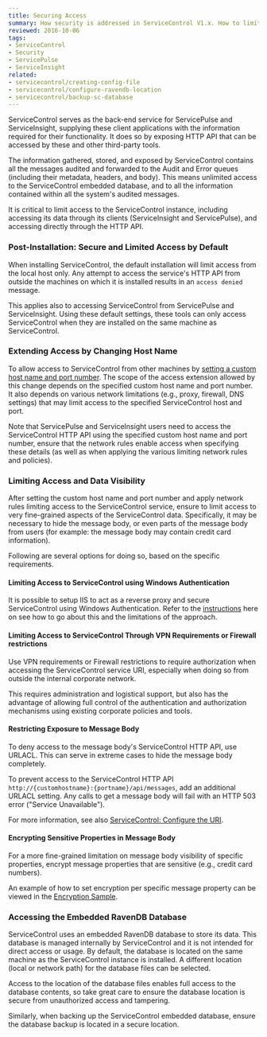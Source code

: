 ```yaml
---
title: Securing Access
summary: How security is addressed in ServiceControl V1.x. How to limit access to ServiceControl data.
reviewed: 2016-10-06
tags:
- ServiceControl
- Security
- ServicePulse
- ServiceInsight
related:
- servicecontrol/creating-config-file
- servicecontrol/configure-ravendb-location
- servicecontrol/backup-sc-database
---
```


ServiceControl serves as the back-end service for ServicePulse and ServiceInsight, supplying these client applications with the information required for their functionality. It does so by exposing HTTP API that can be accessed by these and other third-party tools.

The information gathered, stored, and exposed by ServiceControl contains all the messages audited and forwarded to the Audit and Error queues (including their metadata, headers, and body). This means unlimited access to the ServiceControl embedded database, and to all the information contained within all the system's audited messages.

It is critical to limit access to the ServiceControl instance, including accessing its data through its clients (ServiceInsight and ServicePulse), and accessing directly through the HTTP API.


### Post-Installation: Secure and Limited Access by Default

When installing ServiceControl, the default installation will limit access from the local host only. Any attempt to access the service's HTTP API from outside the machines on which it is installed results in an `access denied` message.

This applies also to accessing ServiceControl from ServicePulse and ServiceInsight. Using these default settings, these tools can only access ServiceControl when they are installed on the same machine as ServiceControl.


### Extending Access by Changing Host Name

To allow access to ServiceControl from other machines by [setting a custom host name and port number](setting-custom-hostname.md). The scope of the access extension allowed by this change depends on the specified custom host name and port number. It also depends on various network limitations (e.g., proxy, firewall, DNS settings) that may limit access to the specified ServiceControl host and port.

Note that ServicePulse and ServiceInsight users need to access the ServiceControl HTTP API using the specified custom host name and port number, ensure that the network rules enable access when specifying these details (as well as when applying the various limiting network rules and policies).


### Limiting Access and Data Visibility

After setting the custom host name and port number and apply network rules limiting access to the ServiceControl service, ensure to limit access to very fine-grained aspects of the ServiceControl data. Specifically, it may be necessary to hide the message body, or even parts of the message body from users (for example: the message body may contain credit card information).

Following are several options for doing so, based on the specific requirements.


#### Limiting Access to ServiceControl using Windows Authentication

It is possible to setup IIS to act as a reverse proxy and secure ServiceControl using Windows Authentication. Refer to the [instructions](/servicepulse/install-servicepulse-in-iis.md) here on see how to go about this and the limitations of the approach.


#### Limiting Access to ServiceControl Through VPN Requirements or Firewall restrictions

Use VPN requirements or Firewall restrictions to require authorization when accessing the ServiceControl service URI, especially when doing so from outside the internal corporate network.

This requires administration and logistical support, but also has the advantage of allowing full control of the authentication and authorization mechanisms using existing corporate policies and tools.


#### Restricting Exposure to Message Body

To deny access to the message body's ServiceControl HTTP API, use URLACL. This can serve in extreme cases to hide the message body completely.

To prevent access to the ServiceControl HTTP API `http://{customhostname}:{portname}/api/messages`, add an additional URLACL setting. Any calls to get a message body will fail with an HTTP 503 error ("Service Unavailable").

For more information, see also [ServiceControl: Configure the URI](/servicecontrol/setting-custom-hostname.md).


#### Encrypting Sensitive Properties in Message Body

For a more fine-grained limitation on message body visibility of specific properties, encrypt message properties that are sensitive (e.g., credit card numbers).

An example of how to set encryption per specific message property can be viewed in the [Encryption Sample](/samples/encryption/basic-encryption/).


### Accessing the Embedded RavenDB Database

ServiceControl uses an embedded RavenDB database to store its data. This database is managed internally by ServiceControl and it is not intended for direct access or usage. By default, the database is located on the same machine as the ServiceControl instance is installed. A different location (local or network path) for the database files can be selected.

Access to the location of the database files enables full access to the database contents, so take great care to ensure the database location is secure from unauthorized access and tampering.

Similarly, when backing up the ServiceControl embedded database, ensure the database backup is located in a secure location.
